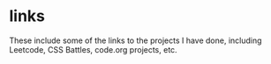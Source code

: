 # links
These include some of the links to the projects I have done, including Leetcode, CSS Battles, code.org projects, etc.
